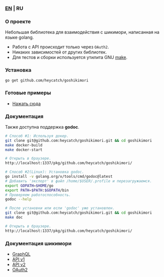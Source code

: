 ### [EN](https://github.com/heycatch/goshikimori/blob/master/README.md) | RU

### О проекте
Небольшая библиотека для взаимодействия с шикимори, написанная на языке golang.
* Работа с API происходит только через `OAuth2`.
* Никаких зависимостей от других библиотек.
* Для тестов и сборки используется утилита GNU [make](https://www.gnu.org/software/make/manual/make.html).

### Установка
```bash
go get github.com/heycatch/goshikimori
```

### Готовые примеры
* [Нажать сюда](https://github.com/heycatch/goshikimori/tree/master/examples)

### Документация
Также доступна поддержка **godoc**.
```bash
# Способ #1: Используя докер.
git clone git@github.com:heycatch/goshikimori.git && cd goshikimori
make docker-build
make docker-start

# Открыть в браузере.
http://localhost:1337/pkg/github.com/heycatch/goshikimori/
```
```bash
# Способ #2(Linux): Установка godoc.
go install -v golang.org/x/tools/cmd/godoc@latest
# Добавить 'экспорт' в файл /home/$USER/.profile и перезагружаемся.
export GOPATH=$HOME/go
export PATH=$PATH:$GOPATH/bin
# Проверяем работоспособность.
godoc --help

# После установки или если 'godoc' уже установлен.
git clone git@github.com:heycatch/goshikimori.git && cd goshikimori
make doc

# Открыть в браузере.
http://localhost:1337/pkg/github.com/heycatch/goshikimori/
```

### Документация шикимори
* [GraphQL](https://shikimori.one/api/doc/graphql)
* [API v1](https://shikimori.one/api/doc/1.0)
* [API v2](https://shikimori.one/api/doc/2.0)
* [OAuth2](https://shikimori.one/oauth)
